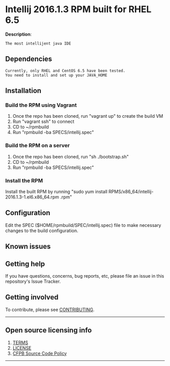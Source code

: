 # Intellij 2016.1.3 RPM built for RHEL 6.5

**Description**:  

    The most intellijent java IDE

## Dependencies

    Currently, only RHEL and CentOS 6.5 have been tested.  
    You need to install and set up your JAVA_HOME

## Installation
 
### Build the RPM using Vagrant

1. Once the repo has been cloned, run "vagrant up" to create the build VM
2. Run "vagrant ssh" to connect
3. CD to ~/rpmbuild
4. Run "rpmbuild -ba SPECS/intellij.spec"

### Build the RPM on a server
1. Once the repo has been cloned, run "sh ./bootstrap.sh"
2. CD to ~/rpmbuild
3. Run "rpmbuild -ba SPECS/intellij.spec"

### Install the RPM

Install the built RPM by running "sudo yum install RPMS/x86_64/intellij-2016.1.3-1.el6.x86_64.rpm .rpm"

## Configuration

Edit the SPEC ($HOME/rpmbuild/SPEC/intellij.spec) file to make necessary changes to the build configuration.


## Known issues


## Getting help

If you have questions, concerns, bug reports, etc, please file an issue in this repository's Issue Tracker.

## Getting involved

To contribute, please see [CONTRIBUTING](CONTRIBUTING.md).

----

## Open source licensing info
1. [TERMS](TERMS.md)
2. [LICENSE](LICENSE)
3. [CFPB Source Code Policy](https://github.com/cfpb/source-code-policy/)

----
